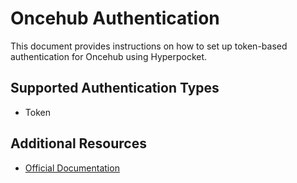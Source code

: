 # Oncehub Authentication

This document provides instructions on how to set up token-based authentication for Oncehub using Hyperpocket.

## Supported Authentication Types

- Token

## Additional Resources

- [Official Documentation](https://www.oncehub.com/api)
